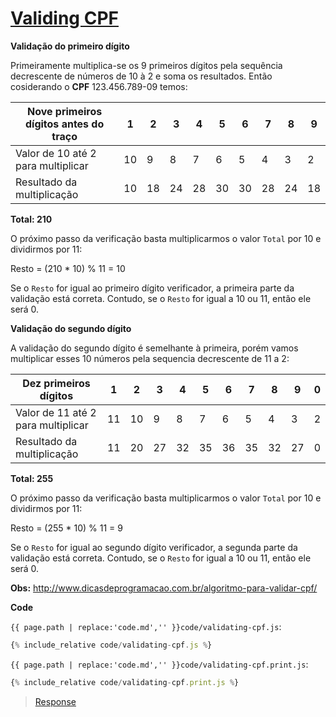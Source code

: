 # [Validing CPF](code.zip)

**Validação do primeiro dígito**

Primeiramente multiplica-se os 9 primeiros dígitos pela sequência decrescente de números de 10 à 2 e soma os resultados. Então cosiderando o **CPF** 123.456.789-09 temos:

| Nove primeiros dígitos antes do traço | 1   | 2   | 3   | 4   | 5   | 6   | 7   | 8   | 9   |
| ------------------------------------- | --- | --- | --- | --- | --- | --- | --- | --- | --- |
| Valor de 10 até 2 para multiplicar    | 10  | 9   | 8   | 7   | 6   | 5   | 4   | 3   | 2   |
| Resultado da multiplicação            | 10  | 18  | 24  | 28  | 30  | 30  | 28  | 24  | 18  |

**Total: 210**

O próximo passo da verificação basta multiplicarmos o valor `Total` por 10 e dividirmos por 11:

Resto = (210 \* 10) % 11 = 10

Se o `Resto` for igual ao primeiro dígito verificador, a primeira parte da validação está correta. Contudo, se o `Resto` for igual a 10 ou 11, então ele será 0.

**Validação do segundo dígito**

A validação do segundo dígito é semelhante à primeira, porém vamos multiplicar esses 10 números pela sequencia decrescente de 11 a 2:

| Dez primeiros dígitos              | 1   | 2   | 3   | 4   | 5   | 6   | 7   | 8   | 9   | 0   |
| ---------------------------------- | --- | --- | --- | --- | --- | --- | --- | --- | --- | --- |
| Valor de 11 até 2 para multiplicar | 11  | 10  | 9   | 8   | 7   | 6   | 5   | 4   | 3   | 2   |
| Resultado da multiplicação         | 11  | 20  | 27  | 32  | 35  | 36  | 35  | 32  | 27  | 0   |

**Total: 255**

O próximo passo da verificação basta multiplicarmos o valor `Total` por 10 e dividirmos por 11:

Resto = (255 \* 10) % 11 = 9

Se o `Resto` for igual ao segundo dígito verificador, a segunda parte da validação está correta. Contudo, se o `Resto` for igual a 10 ou 11, então ele será 0.

**Obs:** http://www.dicasdeprogramacao.com.br/algoritmo-para-validar-cpf/

**Code**

`{{ page.path | replace:'code.md','' }}code/validating-cpf.js`:

```js
{% include_relative code/validating-cpf.js %}
```

`{{ page.path | replace:'code.md','' }}code/validating-cpf.print.js`:

```js
{% include_relative code/validating-cpf.print.js %}
```

> [Response](response/validating-cpf.js)
